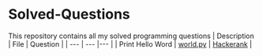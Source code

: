 # Solved-Questions

This repository contains all my solved programming questions
|  Description | File | Question |
| --- | --- |--- |
| Print Hello Word | [world.py](https://github.com/thekushalgaikwad/Solved-Questions/blob/main/world.py) | [Hackerank](https://www.hackerrank.com/challenges/py-hello-world/problem) |
